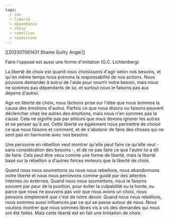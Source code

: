```yaml
---
tags:
  - cnv
  - liberté
  - dependance
  - choix
  - rebellion
  - soumission
---
```

[[202307061431 Shame Guilty Anger]]

Faire l'opposé est aussi une forme d'imitation (G.C. Lichtenberg)

La liberté de choix est quand nous choisissons d'agir selon nos besoins, et qu'en même temps nous prenons la responsabilité de nos actions. Nous pouvons demander à autrui de l'aide pour nourrir notre besoin, mais nous ne sommes pas dépendants de lui, et surtout nous le faisons pas aux dépens d'autrui.

Agir en liberté de choix, nous lâchons prise sur l'idée que nous sommes la cause des émotions d'autrui. Parfois ce que nous disons ou faisons peuvent déclencher chez les autres des émotions, mais nous n'en sommes pas la cause. Cela ne signifie pas par ailleurs que nous devons ignorer les autres et ne penser qu'à soi.
Cette liberté va également nous permettre de choisir ce que nous faisons et comment, et de s'abstenir de faire des choses qui ne sont pas en harmonie avec nos besoins.

Une personne en rébellion veut montrer qu'elle peut faire ce qu'elle veut - sans considération des besoins -, et de ne pas faire ce que l'autre lui a dit de faire. Cela peut être vécu comme une forme de liberté, mais la liberté basé sur la rébellion a d'autres forces moteurs que la liberté de choix.

Quand nous nous soumettons ou nous nous rebellons, nous abandonnons notre liberté et nous nous percevons comme guidé par des attentes internes ou externes.
Quand nous nous soumettons, nous le faisons souvent par peur de la punition, pour éviter la culpabilité ou la honte, ou parce que nous ne pouvons pas voir que nous avons un choix, nous pensons simplement que c'est de notre devoir.
Quand nous nous rebellons, nous sommes aussi influencés par ce qui se passe autour de nous. Nous voulons montrer que nous sommes libres vis à vis des demandes qui nous ont été faites.
Mais cette liberté est en fait une limitation de choix.